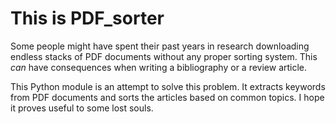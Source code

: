 # This is **PDF_sorter**

Some people might have spent their past years in research downloading endless stacks of PDF documents without any proper sorting system. This *can* have consequences when writing a bibliography or a review article.

This Python module is an attempt to solve this problem. It extracts keywords from PDF documents and sorts the articles based on common topics. I hope it proves useful to some lost souls.